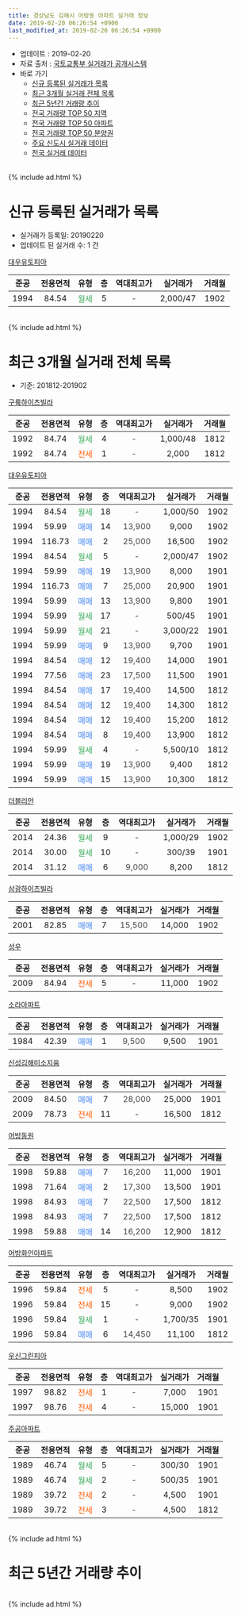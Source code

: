 ```yaml
---
title: 경상남도 김해시 어방동 아파트 실거래 정보
date: 2019-02-20 06:26:54 +0900
last_modified_at: 2019-02-20 06:26:54 +0900
---
```


* 업데이트 : 2019-02-20
* 자료 출처 : [국토교통부 실거래가 공개시스템](http://rt.molit.go.kr)
* 바로 가기
    * [신규 등록된 실거래가 목록](#신규-등록된-실거래가-목록)
    * [최근 3개월 실거래 전체 목록](#최근-3개월-실거래-전체-목록)
    * [최근 5년간 거래량 추이](#최근-5년간-거래량-추이)
    * [전국 거래량 TOP 50 지역](https://inasie.github.io/apt-trade-info/최근-3개월-전국에서-가장-거래가-많이-발생한-지역)
    * [전국 거래량 TOP 50 아파트](https://inasie.github.io/apt-trade-info/최근-3개월-전국에서-가장-거래가-많이-발생한-아파트)
    * [전국 거래량 TOP 50 분양권](https://inasie.github.io/apt-trade-info/최근-3개월-전국에서-가장-거래가-많이-발생한-분양권)
    * [주요 신도시 실거래 데이터](https://inasie.github.io/apt-trade-info/주요-신도시)
    * [전국 실거래 데이터](https://inasie.github.io/apt-trade-info/전국)
<br>
{% include ad.html %}
<br>

# 신규 등록된 실거래가 목록
* 실거래가 등록일: 20190220
* 업데이트 된 실거래 수: 1 건


[대우유토피아](https://search.naver.com/search.naver?query=%EA%B2%BD%EC%83%81%EB%82%A8%EB%8F%84+%EA%B9%80%ED%95%B4%EC%8B%9C+%EC%96%B4%EB%B0%A9%EB%8F%99+%EB%8C%80%EC%9A%B0%EC%9C%A0%ED%86%A0%ED%94%BC%EC%95%84)

|준공|전용면적|유형|층|역대최고가|실거래가|거래월|
|:---:|:---:|:---:|:---:|:---:|:---:|:---:|
|1994|84.54|<span style="color:#34a853">월세</span>|5|<span style="color:#444444">-</span>|2,000/47|1902|


<br>
{% include ad.html %}
<br>

# 최근 3개월 실거래 전체 목록
* 기준: 201812-201902


[구륙하이츠빌라](https://search.naver.com/search.naver?query=%EA%B2%BD%EC%83%81%EB%82%A8%EB%8F%84+%EA%B9%80%ED%95%B4%EC%8B%9C+%EC%96%B4%EB%B0%A9%EB%8F%99+%EA%B5%AC%EB%A5%99%ED%95%98%EC%9D%B4%EC%B8%A0%EB%B9%8C%EB%9D%BC)

|준공|전용면적|유형|층|역대최고가|실거래가|거래월|
|:---:|:---:|:---:|:---:|:---:|:---:|:---:|
|1992|84.74|<span style="color:#34a853">월세</span>|4|<span style="color:#444444">-</span>|1,000/48|1812|
|1992|84.74|<span style="color:#ff5a00">전세</span>|1|<span style="color:#444444">-</span>|2,000|1812|

[대우유토피아](https://search.naver.com/search.naver?query=%EA%B2%BD%EC%83%81%EB%82%A8%EB%8F%84+%EA%B9%80%ED%95%B4%EC%8B%9C+%EC%96%B4%EB%B0%A9%EB%8F%99+%EB%8C%80%EC%9A%B0%EC%9C%A0%ED%86%A0%ED%94%BC%EC%95%84)

|준공|전용면적|유형|층|역대최고가|실거래가|거래월|
|:---:|:---:|:---:|:---:|:---:|:---:|:---:|
|1994|84.54|<span style="color:#34a853">월세</span>|18|<span style="color:#444444">-</span>|1,000/50|1902|
|1994|59.99|<span style="color:#4285f3">매매</span>|14|<span style="color:#444444">13,900</span>|9,000|1902|
|1994|116.73|<span style="color:#4285f3">매매</span>|2|<span style="color:#444444">25,000</span>|16,500|1902|
|1994|84.54|<span style="color:#34a853">월세</span>|5|<span style="color:#444444">-</span>|2,000/47|1902|
|1994|59.99|<span style="color:#4285f3">매매</span>|19|<span style="color:#444444">13,900</span>|8,000|1901|
|1994|116.73|<span style="color:#4285f3">매매</span>|7|<span style="color:#444444">25,000</span>|20,900|1901|
|1994|59.99|<span style="color:#4285f3">매매</span>|13|<span style="color:#444444">13,900</span>|9,800|1901|
|1994|59.99|<span style="color:#34a853">월세</span>|17|<span style="color:#444444">-</span>|500/45|1901|
|1994|59.99|<span style="color:#34a853">월세</span>|21|<span style="color:#444444">-</span>|3,000/22|1901|
|1994|59.99|<span style="color:#4285f3">매매</span>|9|<span style="color:#444444">13,900</span>|9,700|1901|
|1994|84.54|<span style="color:#4285f3">매매</span>|12|<span style="color:#444444">19,400</span>|14,000|1901|
|1994|77.56|<span style="color:#4285f3">매매</span>|23|<span style="color:#444444">17,500</span>|11,500|1901|
|1994|84.54|<span style="color:#4285f3">매매</span>|17|<span style="color:#444444">19,400</span>|14,500|1812|
|1994|84.54|<span style="color:#4285f3">매매</span>|12|<span style="color:#444444">19,400</span>|14,300|1812|
|1994|84.54|<span style="color:#4285f3">매매</span>|12|<span style="color:#444444">19,400</span>|15,200|1812|
|1994|84.54|<span style="color:#4285f3">매매</span>|8|<span style="color:#444444">19,400</span>|13,900|1812|
|1994|59.99|<span style="color:#34a853">월세</span>|4|<span style="color:#444444">-</span>|5,500/10|1812|
|1994|59.99|<span style="color:#4285f3">매매</span>|19|<span style="color:#444444">13,900</span>|9,400|1812|
|1994|59.99|<span style="color:#4285f3">매매</span>|15|<span style="color:#444444">13,900</span>|10,300|1812|

[더블리안](https://search.naver.com/search.naver?query=%EA%B2%BD%EC%83%81%EB%82%A8%EB%8F%84+%EA%B9%80%ED%95%B4%EC%8B%9C+%EC%96%B4%EB%B0%A9%EB%8F%99+%EB%8D%94%EB%B8%94%EB%A6%AC%EC%95%88)

|준공|전용면적|유형|층|역대최고가|실거래가|거래월|
|:---:|:---:|:---:|:---:|:---:|:---:|:---:|
|2014|24.36|<span style="color:#34a853">월세</span>|9|<span style="color:#444444">-</span>|1,000/29|1902|
|2014|30.00|<span style="color:#34a853">월세</span>|10|<span style="color:#444444">-</span>|300/39|1901|
|2014|31.12|<span style="color:#4285f3">매매</span>|6|<span style="color:#444444">9,000</span>|8,200|1812|

[삼광하이츠빌라](https://search.naver.com/search.naver?query=%EA%B2%BD%EC%83%81%EB%82%A8%EB%8F%84+%EA%B9%80%ED%95%B4%EC%8B%9C+%EC%96%B4%EB%B0%A9%EB%8F%99+%EC%82%BC%EA%B4%91%ED%95%98%EC%9D%B4%EC%B8%A0%EB%B9%8C%EB%9D%BC)

|준공|전용면적|유형|층|역대최고가|실거래가|거래월|
|:---:|:---:|:---:|:---:|:---:|:---:|:---:|
|2001|82.85|<span style="color:#4285f3">매매</span>|7|<span style="color:#444444">15,500</span>|14,000|1902|

[성우](https://search.naver.com/search.naver?query=%EA%B2%BD%EC%83%81%EB%82%A8%EB%8F%84+%EA%B9%80%ED%95%B4%EC%8B%9C+%EC%96%B4%EB%B0%A9%EB%8F%99+%EC%84%B1%EC%9A%B0)

|준공|전용면적|유형|층|역대최고가|실거래가|거래월|
|:---:|:---:|:---:|:---:|:---:|:---:|:---:|
|2009|84.94|<span style="color:#ff5a00">전세</span>|5|<span style="color:#444444">-</span>|11,000|1902|

[소라아파트](https://search.naver.com/search.naver?query=%EA%B2%BD%EC%83%81%EB%82%A8%EB%8F%84+%EA%B9%80%ED%95%B4%EC%8B%9C+%EC%96%B4%EB%B0%A9%EB%8F%99+%EC%86%8C%EB%9D%BC%EC%95%84%ED%8C%8C%ED%8A%B8)

|준공|전용면적|유형|층|역대최고가|실거래가|거래월|
|:---:|:---:|:---:|:---:|:---:|:---:|:---:|
|1984|42.39|<span style="color:#4285f3">매매</span>|1|<span style="color:#444444">9,500</span>|9,500|1901|

[신성김해미소지움](https://search.naver.com/search.naver?query=%EA%B2%BD%EC%83%81%EB%82%A8%EB%8F%84+%EA%B9%80%ED%95%B4%EC%8B%9C+%EC%96%B4%EB%B0%A9%EB%8F%99+%EC%8B%A0%EC%84%B1%EA%B9%80%ED%95%B4%EB%AF%B8%EC%86%8C%EC%A7%80%EC%9B%80)

|준공|전용면적|유형|층|역대최고가|실거래가|거래월|
|:---:|:---:|:---:|:---:|:---:|:---:|:---:|
|2009|84.50|<span style="color:#4285f3">매매</span>|7|<span style="color:#444444">28,000</span>|25,000|1901|
|2009|78.73|<span style="color:#ff5a00">전세</span>|11|<span style="color:#444444">-</span>|16,500|1812|

[어방동원](https://search.naver.com/search.naver?query=%EA%B2%BD%EC%83%81%EB%82%A8%EB%8F%84+%EA%B9%80%ED%95%B4%EC%8B%9C+%EC%96%B4%EB%B0%A9%EB%8F%99+%EC%96%B4%EB%B0%A9%EB%8F%99%EC%9B%90)

|준공|전용면적|유형|층|역대최고가|실거래가|거래월|
|:---:|:---:|:---:|:---:|:---:|:---:|:---:|
|1998|59.88|<span style="color:#4285f3">매매</span>|7|<span style="color:#444444">16,200</span>|11,000|1901|
|1998|71.64|<span style="color:#4285f3">매매</span>|2|<span style="color:#444444">17,300</span>|13,500|1901|
|1998|84.93|<span style="color:#4285f3">매매</span>|7|<span style="color:#444444">22,500</span>|17,500|1812|
|1998|84.93|<span style="color:#4285f3">매매</span>|7|<span style="color:#444444">22,500</span>|17,500|1812|
|1998|59.88|<span style="color:#4285f3">매매</span>|14|<span style="color:#444444">16,200</span>|12,900|1812|

[어방화인아파트](https://search.naver.com/search.naver?query=%EA%B2%BD%EC%83%81%EB%82%A8%EB%8F%84+%EA%B9%80%ED%95%B4%EC%8B%9C+%EC%96%B4%EB%B0%A9%EB%8F%99+%EC%96%B4%EB%B0%A9%ED%99%94%EC%9D%B8%EC%95%84%ED%8C%8C%ED%8A%B8)

|준공|전용면적|유형|층|역대최고가|실거래가|거래월|
|:---:|:---:|:---:|:---:|:---:|:---:|:---:|
|1996|59.84|<span style="color:#ff5a00">전세</span>|5|<span style="color:#444444">-</span>|8,500|1902|
|1996|59.84|<span style="color:#ff5a00">전세</span>|15|<span style="color:#444444">-</span>|9,000|1902|
|1996|59.84|<span style="color:#34a853">월세</span>|1|<span style="color:#444444">-</span>|1,700/35|1901|
|1996|59.84|<span style="color:#4285f3">매매</span>|6|<span style="color:#444444">14,450</span>|11,100|1812|

[우신그린피아](https://search.naver.com/search.naver?query=%EA%B2%BD%EC%83%81%EB%82%A8%EB%8F%84+%EA%B9%80%ED%95%B4%EC%8B%9C+%EC%96%B4%EB%B0%A9%EB%8F%99+%EC%9A%B0%EC%8B%A0%EA%B7%B8%EB%A6%B0%ED%94%BC%EC%95%84)

|준공|전용면적|유형|층|역대최고가|실거래가|거래월|
|:---:|:---:|:---:|:---:|:---:|:---:|:---:|
|1997|98.82|<span style="color:#ff5a00">전세</span>|1|<span style="color:#444444">-</span>|7,000|1901|
|1997|98.76|<span style="color:#ff5a00">전세</span>|4|<span style="color:#444444">-</span>|15,000|1901|

[주공아파트](https://search.naver.com/search.naver?query=%EA%B2%BD%EC%83%81%EB%82%A8%EB%8F%84+%EA%B9%80%ED%95%B4%EC%8B%9C+%EC%96%B4%EB%B0%A9%EB%8F%99+%EC%A3%BC%EA%B3%B5%EC%95%84%ED%8C%8C%ED%8A%B8)

|준공|전용면적|유형|층|역대최고가|실거래가|거래월|
|:---:|:---:|:---:|:---:|:---:|:---:|:---:|
|1989|46.74|<span style="color:#34a853">월세</span>|5|<span style="color:#444444">-</span>|300/30|1901|
|1989|46.74|<span style="color:#34a853">월세</span>|2|<span style="color:#444444">-</span>|500/35|1901|
|1989|39.72|<span style="color:#ff5a00">전세</span>|2|<span style="color:#444444">-</span>|4,500|1901|
|1989|39.72|<span style="color:#ff5a00">전세</span>|3|<span style="color:#444444">-</span>|4,500|1812|


<br>
{% include ad.html %}
<br>

# 최근 5년간 거래량 추이


<div style="width:100%;">
    <canvas id="deal_progress" height="200"></canvas>
</div>

<script>
new Chart(document.getElementById("deal_progress"), {
    type: 'line',
    data: {
        labels: ['201402','201403','201404','201405','201406','201407','201408','201409','201410','201411','201412','201501','201502','201503','201504','201505','201506','201507','201508','201509','201510','201511','201512','201601','201602','201603','201604','201605','201606','201607','201608','201609','201610','201611','201612','201701','201702','201703','201704','201705','201706','201707','201708','201709','201710','201711','201712','201801','201802','201803','201804','201805','201806','201807','201808','201809','201810','201811','201812','201901','201902'],
        datasets: [{
            label: '매매',
            pointRadius: 1,
            data: [31, 56, 45, 40, 37, 39, 50, 49, 59, 27, 40, 48, 45, 75, 57, 46, 58, 48, 50, 57, 56, 38, 39, 30, 32, 51, 28, 37, 36, 30, 39, 35, 36, 26, 29, 29, 29, 33, 37, 32, 41, 28, 17, 25, 12, 26, 14, 21, 21, 22, 28, 12, 20, 13, 16, 31, 29, 25, 11, 10, 3],
            borderColor: "rgba(255, 201, 14, 1)",
            backgroundColor: "rgba(255, 201, 14, 0.5)",
            fill: false,
            lineTension: 0
        },{
            label: '전월세',
            pointRadius: 1,
            data: [17, 20, 19, 11, 14, 11, 14, 16, 18, 17, 15, 18, 26, 15, 17, 10, 14, 15, 6, 10, 26, 19, 13, 12, 11, 9, 16, 11, 12, 8, 6, 11, 16, 8, 5, 10, 12, 12, 10, 13, 12, 9, 13, 16, 11, 14, 13, 14, 4, 17, 10, 13, 17, 11, 12, 17, 16, 20, 5, 9, 6],
            borderColor: "rgba(0, 141, 185, 1)",
            backgroundColor: "rgba(0, 141, 185, 0.5)",
            fill: false,
            lineTension: 0
        }
        ]
    },
    options: {
        responsive: true,
        title: {
            display: false
        },
        tooltips: {
            mode: 'index',
            intersect: false
        },
        hover: {
            mode: 'nearest',
            intersect: true
        },
        scales: {
            xAxes: [{
                display: true,
                scaleLabel: {
                    display: true,
                    labelString: '년/월'
                }
            }],
            yAxes: [{
                display: true,
                ticks: {
                    suggestedMin: 0,
                },
                scaleLabel: {
                    display: true,
                    labelString: '실거래 수'
                }
            }]
        }
    }
});

</script>


<br>
{% include ad.html %}
<br>

